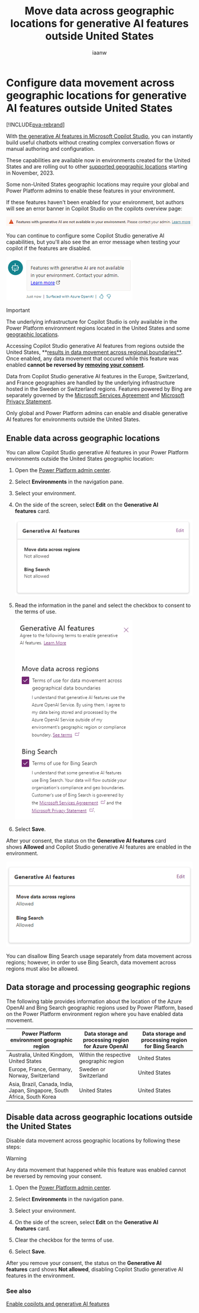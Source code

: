 ﻿---
title: Move data across geographic locations for generative AI features outside United States
description: Enable data movement outside the United States for generative AI features, such as boost conversations, generative answers, and plugins.
keywords: "PVA"
ms.date: 11/14/2023
ms.service: power-virtual-agents
ms.topic: article
author: iaanw
ms.author: iawilt
manager: leeclontz
ms.reviewer: digantak
ms.custom: plugin
ms.collection: virtual-agent
---

# Configure data movement across geographic locations for generative AI features outside United States

[!INCLUDE[pva-rebrand](includes/pva-rebrand.md)]

With [the generative AI features in Microsoft Copilot Studio](nlu-gpt-overview.md), you can instantly build useful chatbots without creating complex conversation flows or manual authoring and configuration. 

These capabilities are available now in environments created for the United States and are rolling out to other [supported geographic locations](data-location.md?tabs=web#data-locations) starting in November, 2023.

Some non-United States geographic locations may require your global and Power Platform admins to enable these features in your environment. 

If these features haven't been enabled for your environment, bot authors will see an error banner in Copilot Studio on the copilots overview page:
  
![Error message that says features with generative AI are not avilable in your environment.](media/manage-data-movement/portal-error-environment.png)

You can continue to configure some Copilot Studio generative AI capabilities, but you'll also see the an error message when testing your copilot if the features are disabled.  
  
![Screenshot of the test bot saying that features with generative AI are not availble in your environment.](media/manage-data-movement/test-chat-environment-error.png)

>[!IMPORTANT]
>  
>
> The underlying infrastructure for Copilot Studio is only available in the Power Platform environment regions located in the United States and some [geographic locations](data-location.md?tabs=web#data-locations).  
>  
> Accessing Copilot Studio generative AI features from regions outside the United States, **[results in data movement across regional boundaries**](#data-storage-and-processing-geographic-regions). 
> Once enabled, any data movement that occured while this feature was enabled **cannot be reversed by [removing your consent](#disable-data-across-geographic-locations-outside-the-united-states)**. 
>  
> Data from Copilot Studio generative AI features in the Europe, Switzerland, and France geographies are handled by the underlying infrastructure hosted in the Sweden or Switzerland regions. 
> Features powered by Bing are separately governed by the [Microsoft Services Agreement](https://go.microsoft.com/fwlink/?linkid=2178408) and [Microsoft Privacy Statement](https://go.microsoft.com/fwlink/?LinkId=521839).
>  
> Only global and Power Platform admins can enable and disable generative AI features for environments outside the United States.



## Enable data across geographic locations

You can allow Copilot Studio generative AI features in your Power Platform environments outside the United States geographic location:

1.  Open the [Power Platform admin center](https://admin.powerplatform.microsoft.com/).

2.  Select **Environments** in the navigation pane.

3.  Select your environment.

4.  On the side of the screen, select **Edit** on the **Generative AI features** card.  
    
    ![Screenshot of generative AI features disabled data movement settings.](media/manage-data-movement/disabled-data-movement.png)

5.  Read the information in the panel and select the checkbox to consent to the terms of use.  
    
    ![Terms of use for generative AI features when moving data across regions and using Bing Search features.](media/manage-data-movement/data-movement-tou.png)

6.  Select **Save**.

After your consent, the status on the **Generative AI features** card shows **Allowed** and Copilot Studio generative AI features are enabled in the environment. 

![Screenshot of generative AI features enabled for data movement.](media/manage-data-movement/enabled-data-movement.png)

You can disallow Bing Search usage separately from data movement across regions; however, in order to use Bing Search, data movement across regions must also be allowed.

## Data storage and processing geographic regions

The following table provides information about the location of the Azure OpenAI and Bing Search geographic regions used by Power Platform, based on the Power Platform environment region where you have enabled data movement.

| **Power Platform environment geographic region**                         | **Data storage and processing region for Azure OpenAI** | **Data storage and processing region for Bing Search** |
|--------------------------------------------------------------------------|---------------------------------------------------------|--------------------------------------------------------|
| Australia, United Kingdom, United States                                 | Within the respective geographic region                 | United States                                          |
| Europe, France, Germany, Norway, Switzerland                             | Sweden or Switzerland                                   | United States                                          |
| Asia, Brazil, Canada, India, Japan, Singapore, South Africa, South Korea | United States                                           | United States                                          |

## Disable data across geographic locations outside the United States

Disable data movement across geographic locations by following these steps:

>[!WARNING] 
>  
> Any data movement that happened while this feature was enabled cannot be reversed by removing your consent.

1.  Open the [Power Platform admin center](https://admin.powerplatform.microsoft.com/).

2.  Select **Environments** in the navigation pane.

3.  Select your environment.

4.  On the side of the screen, select **Edit** on the **Generative AI features** card.

5.  Clear the checkbox for the terms of use.

6.  Select **Save**.

After you remove your consent, the status on the **Generative AI features** card shows **Not allowed**, disabling Copilot Studio generative AI features in the environment.

### See also
[Enable copilots and generative AI features](/power-platform/admin/geographical-availability-copilot)
